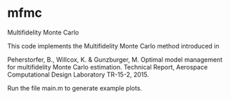 # mfmc
Multifidelity Monte Carlo

This code implements the Multifidelity Monte Carlo method introduced in

Peherstorfer, B., Willcox, K. & Gunzburger, M. Optimal model management 
for multifidelity Monte Carlo estimation.
Technical Report, Aerospace Computational Design Laboratory TR-15-2, 2015.

Run the file main.m to generate example plots.
